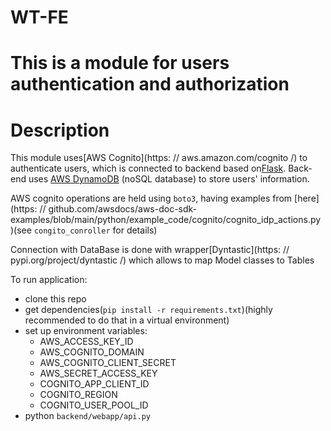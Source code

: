 # WT-FE
# This is a module for users authentication and authorization

# Description

This module uses[AWS Cognito](https: // aws.amazon.com/cognito /) to authenticate users, which is connected to backend based on[Flask]('https://flask.palletsprojects.com/en/2.2.x/). Back-end uses [AWS DynamoDB](https://aws.amazon.com/dynamodb/) (noSQL database) to store users' information.


AWS cognito operations are held using `boto3`, having examples from [here](https: // github.com/awsdocs/aws-doc-sdk-examples/blob/main/python/example_code/cognito/cognito_idp_actions.py
)(see `congito_conroller` for details)

Connection with DataBase is done with wrapper[Dyntastic](https: // pypi.org/project/dyntastic /) which allows to map Model classes to Tables


To run application:

 - clone this repo
 - get dependencies(`pip install -r requirements.txt`)(highly recommended to do that in a virtual environment)
 - set up environment variables:
   - AWS_ACCESS_KEY_ID
   - AWS_COGNITO_DOMAIN
   - AWS_COGNITO_CLIENT_SECRET
   - AWS_SECRET_ACCESS_KEY
   - COGNITO_APP_CLIENT_ID
   - COGNITO_REGION
   - COGNITO_USER_POOL_ID
 - python `backend/webapp/api.py`
